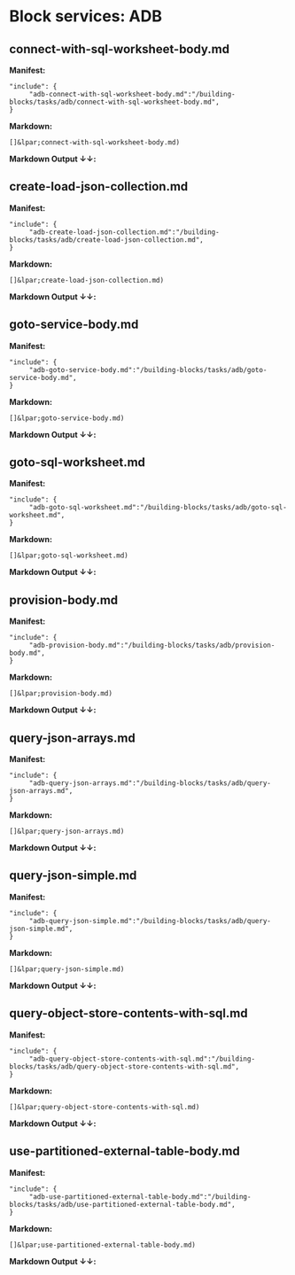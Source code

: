 # Block services: ADB
## connect-with-sql-worksheet-body.md
**Manifest:**
```
"include": {
     "adb-connect-with-sql-worksheet-body.md":"/building-blocks/tasks/adb/connect-with-sql-worksheet-body.md",
}
```

**Markdown:**
```
[]&lpar;connect-with-sql-worksheet-body.md)
```

**Markdown Output &#8595;&#8595;:**
 
[](include:adb-connect-with-sql-worksheet-body.md)
 
## create-load-json-collection.md
**Manifest:**
```
"include": {
     "adb-create-load-json-collection.md":"/building-blocks/tasks/adb/create-load-json-collection.md",
}
```

**Markdown:**
```
[]&lpar;create-load-json-collection.md)
```

**Markdown Output &#8595;&#8595;:**
 
[](include:adb-create-load-json-collection.md)
 
## goto-service-body.md
**Manifest:**
```
"include": {
     "adb-goto-service-body.md":"/building-blocks/tasks/adb/goto-service-body.md",
}
```

**Markdown:**
```
[]&lpar;goto-service-body.md)
```

**Markdown Output &#8595;&#8595;:**
 
[](include:adb-goto-service-body.md)
 
## goto-sql-worksheet.md
**Manifest:**
```
"include": {
     "adb-goto-sql-worksheet.md":"/building-blocks/tasks/adb/goto-sql-worksheet.md",
}
```

**Markdown:**
```
[]&lpar;goto-sql-worksheet.md)
```

**Markdown Output &#8595;&#8595;:**
 
[](include:adb-goto-sql-worksheet.md)
 
## provision-body.md
**Manifest:**
```
"include": {
     "adb-provision-body.md":"/building-blocks/tasks/adb/provision-body.md",
}
```

**Markdown:**
```
[]&lpar;provision-body.md)
```

**Markdown Output &#8595;&#8595;:**
 
[](include:adb-provision-body.md)
 
## query-json-arrays.md
**Manifest:**
```
"include": {
     "adb-query-json-arrays.md":"/building-blocks/tasks/adb/query-json-arrays.md",
}
```

**Markdown:**
```
[]&lpar;query-json-arrays.md)
```

**Markdown Output &#8595;&#8595;:**
 
[](include:adb-query-json-arrays.md)
 
## query-json-simple.md
**Manifest:**
```
"include": {
     "adb-query-json-simple.md":"/building-blocks/tasks/adb/query-json-simple.md",
}
```

**Markdown:**
```
[]&lpar;query-json-simple.md)
```

**Markdown Output &#8595;&#8595;:**
 
[](include:adb-query-json-simple.md)
 
## query-object-store-contents-with-sql.md
**Manifest:**
```
"include": {
     "adb-query-object-store-contents-with-sql.md":"/building-blocks/tasks/adb/query-object-store-contents-with-sql.md",
}
```

**Markdown:**
```
[]&lpar;query-object-store-contents-with-sql.md)
```

**Markdown Output &#8595;&#8595;:**
 
[](include:adb-query-object-store-contents-with-sql.md)
 
## use-partitioned-external-table-body.md
**Manifest:**
```
"include": {
     "adb-use-partitioned-external-table-body.md":"/building-blocks/tasks/adb/use-partitioned-external-table-body.md",
}
```

**Markdown:**
```
[]&lpar;use-partitioned-external-table-body.md)
```

**Markdown Output &#8595;&#8595;:**
 
[](include:adb-use-partitioned-external-table-body.md)
 